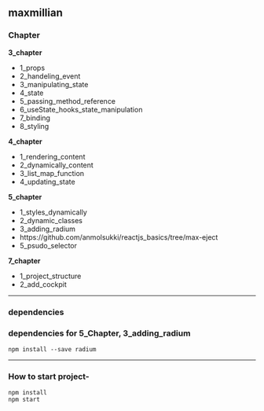 ##   maxmillian

### Chapter

<b>3_chapter</b>

<ul>
<li>1_props</li>
<li>2_handeling_event</li>
<li>3_manipulating_state</li>
<li>4_state</li>
<li>5_passing_method_reference</li>
<li>6_useState_hooks_state_manipulation</li>
<li>7_binding</li>
<li>8_styling</li>
</ul>

<b>4_chapter</b>

<ul>
<li>1_rendering_content</li>
<li>2_dynamically_content</li>
<li>3_list_map_function</li>
<li>4_updating_state</li>
</ul>

<b>5_chapter</b>

<ul>
<li>1_styles_dynamically</li>
<li>2_dynamic_classes</li>
<li>3_adding_radium</li>
 <li>https://github.com/anmolsukki/reactjs_basics/tree/max-eject</li>
<li>5_psudo_selector</li>
</ul>

<b>7_chapter</b>

<ul>
<li>1_project_structure</li>
<li>2_add_cockpit</li>
</ul>

----------------------------------------------------------------------------------------------------------------------------------------

### dependencies

### dependencies for 5_Chapter, 3_adding_radium
```
npm install --save radium
```

----------------------------------------------------------------------------------------------------------------------------------------

### How to start project-

```
npm install
npm start
```
